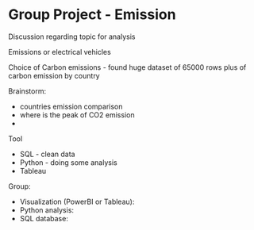 # Group Project - Emission

Discussion regarding topic for analysis

Emissions or electrical vehicles

Choice of Carbon emissions - found huge dataset of 65000 rows plus of carbon emission by country

Brainstorm:
 - countries emission comparison
 - where is the peak of CO2 emission
 - 

Tool
- SQL - clean data
- Python - doing some analysis
- Tableau

Group:
- Visualization (PowerBI or Tableau): 
- Python analysis:
- SQL database:
